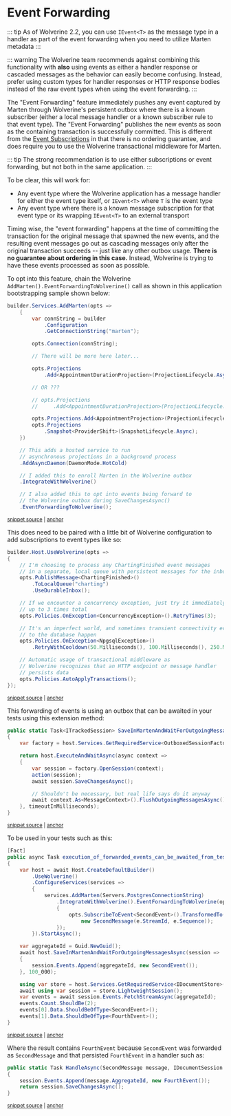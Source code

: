 # Event Forwarding

::: tip
As of Wolverine 2.2, you can use `IEvent<T>` as the message type in a handler as part of the event forwarding when you
need to utilize Marten metadata
:::

::: warning
The Wolverine team recommends against combining this functionality with **also** using events as either a handler response
or cascaded messages as the behavior can easily become confusing. Instead, prefer using custom types for handler responses or HTTP response bodies
instead of the raw event types when using the event forwarding.
:::

The "Event Forwarding" feature immediately pushes any event captured by Marten through Wolverine's persistent
outbox where there is a known subscriber (either a local message handler or a known subscriber rule to that event type). 
The "Event Forwarding" publishes the new events as soon as the containing transaction is successfully committed. This is
different from the [Event Subscriptions](./subscriptions) in that there is no ordering guarantee, and does require you to 
use the Wolverine transactional middleware for Marten. 

::: tip
The strong recommendation is to use either subscriptions or event forwarding, but not both in the same application.
:::

To be clear, this will work for:

* Any event type where the Wolverine application has a message handler for either the event type itself, or `IEvent<T>` where `T` is the event type
* Any event type where there is a known message subscription for that event type or its wrapping `IEvent<T>` to an external transport

Timing wise, the "event forwarding" happens at the time of committing the transaction for the original message that spawned the
new events, and the resulting event messages go out as cascading messages only after the original transaction succeeds -- just
like any other outbox usage. **There is no guarantee about ordering in this case.** Instead, Wolverine is trying to have these
events processed as soon as possible.

To opt into this feature, chain the Wolverine `AddMarten().EventForwardingToWolverine()` call as
shown in this application bootstrapping sample shown below:

<!-- snippet: sample_opting_into_wolverine_event_publishing -->
<a id='snippet-sample_opting_into_wolverine_event_publishing'></a>
```cs
builder.Services.AddMarten(opts =>
    {
        var connString = builder
            .Configuration
            .GetConnectionString("marten");

        opts.Connection(connString);

        // There will be more here later...

        opts.Projections
            .Add<AppointmentDurationProjection>(ProjectionLifecycle.Async);

        // OR ???

        // opts.Projections
        //     .Add<AppointmentDurationProjection>(ProjectionLifecycle.Inline);

        opts.Projections.Add<AppointmentProjection>(ProjectionLifecycle.Inline);
        opts.Projections
            .Snapshot<ProviderShift>(SnapshotLifecycle.Async);
    })

    // This adds a hosted service to run
    // asynchronous projections in a background process
    .AddAsyncDaemon(DaemonMode.HotCold)

    // I added this to enroll Marten in the Wolverine outbox
    .IntegrateWithWolverine()

    // I also added this to opt into events being forward to
    // the Wolverine outbox during SaveChangesAsync()
    .EventForwardingToWolverine();
```
<sup><a href='https://github.com/JasperFx/wolverine/blob/main/src/Samples/CQRSWithMarten/TeleHealth.WebApi/Program.cs#L60-L96' title='Snippet source file'>snippet source</a> | <a href='#snippet-sample_opting_into_wolverine_event_publishing' title='Start of snippet'>anchor</a></sup>
<!-- endSnippet -->

This does need to be paired with a little bit of Wolverine configuration to add
subscriptions to event types like so:

<!-- snippet: sample_configuring_wolverine_event_subscriptions -->
<a id='snippet-sample_configuring_wolverine_event_subscriptions'></a>
```cs
builder.Host.UseWolverine(opts =>
{
    // I'm choosing to process any ChartingFinished event messages
    // in a separate, local queue with persistent messages for the inbox/outbox
    opts.PublishMessage<ChartingFinished>()
        .ToLocalQueue("charting")
        .UseDurableInbox();

    // If we encounter a concurrency exception, just try it immediately
    // up to 3 times total
    opts.Policies.OnException<ConcurrencyException>().RetryTimes(3);

    // It's an imperfect world, and sometimes transient connectivity errors
    // to the database happen
    opts.Policies.OnException<NpgsqlException>()
        .RetryWithCooldown(50.Milliseconds(), 100.Milliseconds(), 250.Milliseconds());

    // Automatic usage of transactional middleware as
    // Wolverine recognizes that an HTTP endpoint or message handler
    // persists data
    opts.Policies.AutoApplyTransactions();
});
```
<sup><a href='https://github.com/JasperFx/wolverine/blob/main/src/Samples/CQRSWithMarten/TeleHealth.WebApi/Program.cs#L18-L43' title='Snippet source file'>snippet source</a> | <a href='#snippet-sample_configuring_wolverine_event_subscriptions' title='Start of snippet'>anchor</a></sup>
<!-- endSnippet -->

This forwarding of events is using an outbox that can be awaited in your tests using this extension method:

<!-- snippet: sample_save_in_martend_and_wait_for_outgoing_messages -->
<a id='snippet-sample_save_in_martend_and_wait_for_outgoing_messages'></a>
```cs
public static Task<ITrackedSession> SaveInMartenAndWaitForOutgoingMessagesAsync(this IHost host, Action<IDocumentSession> action, int timeoutInMilliseconds = 5000)
{
    var factory = host.Services.GetRequiredService<OutboxedSessionFactory>();

    return host.ExecuteAndWaitAsync(async context =>
    {
        var session = factory.OpenSession(context);
        action(session);
        await session.SaveChangesAsync();

        // Shouldn't be necessary, but real life says do it anyway
        await context.As<MessageContext>().FlushOutgoingMessagesAsync();
    }, timeoutInMilliseconds);
}
```
<sup><a href='https://github.com/JasperFx/wolverine/blob/main/src/Persistence/Wolverine.Marten/MartenTestingExtensions.cs#L33-L48' title='Snippet source file'>snippet source</a> | <a href='#snippet-sample_save_in_martend_and_wait_for_outgoing_messages' title='Start of snippet'>anchor</a></sup>
<!-- endSnippet -->

To be used in your tests such as this:

<!-- snippet: sample_execution_of_forwarded_events_can_be_awaited_from_tests -->
<a id='snippet-sample_execution_of_forwarded_events_can_be_awaited_from_tests'></a>
```cs
[Fact]
public async Task execution_of_forwarded_events_can_be_awaited_from_tests()
{
    var host = await Host.CreateDefaultBuilder()
        .UseWolverine()
        .ConfigureServices(services =>
        {
            services.AddMarten(Servers.PostgresConnectionString)
                .IntegrateWithWolverine().EventForwardingToWolverine(opts =>
                {
                    opts.SubscribeToEvent<SecondEvent>().TransformedTo(e =>
                        new SecondMessage(e.StreamId, e.Sequence));
                });
        }).StartAsync();

    var aggregateId = Guid.NewGuid();
    await host.SaveInMartenAndWaitForOutgoingMessagesAsync(session =>
    {
        session.Events.Append(aggregateId, new SecondEvent());
    }, 100_000);

    using var store = host.Services.GetRequiredService<IDocumentStore>();
    await using var session = store.LightweightSession();
    var events = await session.Events.FetchStreamAsync(aggregateId);
    events.Count.ShouldBe(2);
    events[0].Data.ShouldBeOfType<SecondEvent>();
    events[1].Data.ShouldBeOfType<FourthEvent>();
}
```
<sup><a href='https://github.com/JasperFx/wolverine/blob/main/src/Persistence/MartenTests/event_streaming.cs#L142-L171' title='Snippet source file'>snippet source</a> | <a href='#snippet-sample_execution_of_forwarded_events_can_be_awaited_from_tests' title='Start of snippet'>anchor</a></sup>
<!-- endSnippet -->

Where the result contains `FourthEvent` because `SecondEvent` was forwarded as `SecondMessage` and that persisted `FourthEvent` in a handler such as:


<!-- snippet: sample_execution_of_forwarded_events_second_message_to_fourth_event -->
<a id='snippet-sample_execution_of_forwarded_events_second_message_to_fourth_event'></a>
```cs
public static Task HandleAsync(SecondMessage message, IDocumentSession session)
{
    session.Events.Append(message.AggregateId, new FourthEvent());
    return session.SaveChangesAsync();
}
```
<sup><a href='https://github.com/JasperFx/wolverine/blob/main/src/Persistence/MartenTests/event_streaming.cs#L219-L225' title='Snippet source file'>snippet source</a> | <a href='#snippet-sample_execution_of_forwarded_events_second_message_to_fourth_event' title='Start of snippet'>anchor</a></sup>
<!-- endSnippet -->
